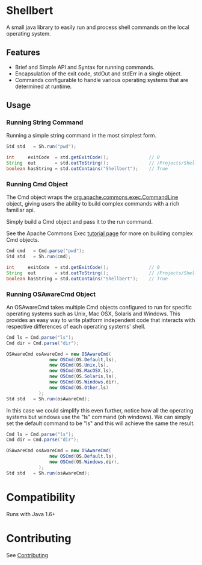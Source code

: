 Shellbert
=============

A small java library to easily run and process shell commands on the local operating system.

## Features
- Brief and Simple API and Syntax for running commands.
- Encapsulation of the exit code, stdOut and stdErr in a single object.
- Commands configurable to handle various operating systems that are determined at runtime.


## Usage
### Running String Command 
Running a simple string command in the most simplest form.

```java
Std std   = Sh.run("pwd");

int     exitCode  = std.getExitCode();               // 0
String  out       = std.outToString();               // /Projects/Shellbert
boolean hasString = std.outContains("Shellbert");    // True

```

### Running Cmd Object
The Cmd object wraps the [org.apache.commons.exec.CommandLine](http://commons.apache.org/proper/commons-exec/index.html) object, giving users
the ability to build complex commands with a rich familiar api.

Simply build a Cmd object and pass it to the run command.
 
See the Apache Commons Exec [tutorial page](http://commons.apache.org/proper/commons-exec/tutorial.html) for more on building complex Cmd objects.

```java
Cmd cmd   = Cmd.parse("pwd");
Std std   = Sh.run(cmd);

int     exitCode  = std.getExitCode();               // 0
String  out       = std.outToString();               // /Projects/Shellbert
boolean hasString = std.outContains("Shellbert");    // True

```

### Running OSAwareCmd Object
An OSAwareCmd takes multiple Cmd objects configured to run for specific operating systems such as Unix, Mac OSX, Solaris and Windows.
This provides an easy way to write platform independent code that interacts with respective differences of each operating systems' shell.

```java
Cmd ls = Cmd.parse("ls");
Cmd dir = Cmd.parse("dir");

OSAwareCmd osAwareCmd = new OSAwareCmd(
                new OSCmd(OS.Default,ls),
                new OSCmd(OS.Unix,ls),
                new OSCmd(OS.MacOSX,ls),
                new OSCmd(OS.Solaris,ls),
                new OSCmd(OS.Windows,dir),
                new OSCmd(OS.Other,ls)
            );
Std std   = Sh.run(osAwareCmd);
```

In this case we could simplify this even further, notice how all the operating systems but windows use the "ls" command (oh windows).
We can simply set the default command to be "ls" and this will achieve the same the result.
 
 ```java
 Cmd ls = Cmd.parse("ls");
 Cmd dir = Cmd.parse("dir");
 
 OSAwareCmd osAwareCmd = new OSAwareCmd(
                 new OSCmd(OS.Default,ls),
                 new OSCmd(OS.Windows,dir),
             );
 Std std   = Sh.run(osAwareCmd);
 ```
 
 # Compatibility
 Runs with Java 1.6+
 
 # Contributing 
 See [Contributing](CONTRIBUTING.md) 